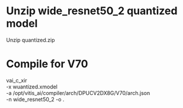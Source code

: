 # Unzip wide_resnet50_2 quantized model
Unzip quantized.zip

# Compile for V70
vai_c_xir \
 -x wuantized.xmodel\
 -a /opt/vitis_ai/compiler/arch/DPUCV2DX8G/V70/arch.json\
 -n wide_resnet50_2
 -o .